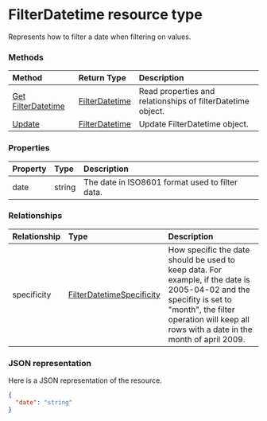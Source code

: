 # FilterDatetime resource type

Represents how to filter a date when filtering on values.


### Methods

| Method		   | Return Type	|Description|
|:---------------|:--------|:----------|
|[Get FilterDatetime](../api/filterdatetime_get.md) | [FilterDatetime](filterdatetime.md) |Read properties and relationships of filterDatetime object.|
|[Update](../api/filterdatetime_update.md) | [FilterDatetime](filterdatetime.md)	|Update FilterDatetime object. |

### Properties
| Property	   | Type	|Description|
|:---------------|:--------|:----------|
|date|string|The date in ISO8601 format used to filter data.|

### Relationships
| Relationship | Type	|Description|
|:---------------|:--------|:----------|
|specificity|[FilterDatetimeSpecificity](filterdatetimespecificity.md)|How specific the date should be used to keep data. For example, if the date is 2005-04-02 and the specifity is set to "month", the filter operation will keep all rows with a date in the month of april 2009.|

### JSON representation

Here is a JSON representation of the resource.

<!-- {
  "blockType": "resource",
  "optionalProperties": [

  ],
  "@odata.type": "microsoft.graph.filterdatetime"
}-->

```json
{
  "date": "string"
}

```

<!-- uuid: 8fcb5dbc-d5aa-4681-8e31-b001d5168d79
2015-10-25 14:57:30 UTC -->
<!-- {
  "type": "#page.annotation",
  "description": "FilterDatetime resource",
  "keywords": "",
  "section": "documentation",
  "tocPath": ""
}-->